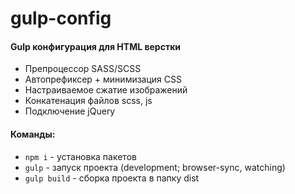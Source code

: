 # gulp-config

#### Gulp конфигурация для HTML верстки

* Препроцессор SASS/SCSS
* Автопрефиксер + минимизация CSS
* Настраиваемое сжатие изображений
* Конкатенация файлов scss, js
* Подключение jQuery

#### Команды:
* `npm i` - установка пакетов
* `gulp` - запуск проекта (development; browser-sync, watching)
* `gulp build` - сборка проекта в папку dist
